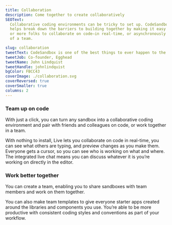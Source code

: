 ```yaml
---
title: Collaboration
description: Come together to create collaboratively
SEOText:
  Collaborative coding environments can be tricky to set up. CodeSandbox Live
  helps break down the barriers to building together by making it easy for two
  or more folks to collaborate on code—in real-time, or asynchronously as part
  of a team.

slug: collaboration
tweetText: CodeSandbox is one of the best things to ever happen to the internet
tweetJob: Co-founder, Egghead
tweetName: John Lindquist
tweetHandle: johnlindquist
bgColor: FBCC43
coverImage: ./collaboration.svg
coverReversed: true
coverSmaller: true
columns: 2
---
```


<div>

### Team up on code

With just a click, you can turn any sandbox into a collaborative coding
environment and pair with friends and colleagues on code, or work together in a
team.

With nothing to install, Live lets you collaborate on code in real-time, you can
see what others are typing, and preview changes as you make them. Everyone gets
a cursor, so you can see who is working on what and where. The integrated live
chat means you can discuss whatever it is you’re working on directly in the
editor.

</div>

<div>

### Work better together

You can create a team, enabling you to share sandboxes with team members and
work on them together.

You can also make team templates to give everyone starter apps created around
the libraries and components you use. You’re able to be more productive with
consistent coding styles and conventions as part of your workflow.

</div>
